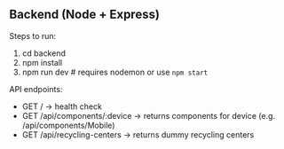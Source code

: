 ## Backend (Node + Express)

Steps to run:
1. cd backend
2. npm install
3. npm run dev    # requires nodemon or use `npm start`

API endpoints:
- GET /            -> health check
- GET /api/components/:device  -> returns components for device (e.g. /api/components/Mobile)
- GET /api/recycling-centers   -> returns dummy recycling centers

